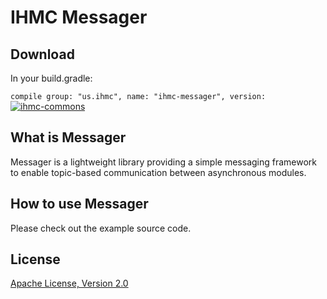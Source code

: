 # IHMC Messager

## Download

In your build.gradle:

`compile group: "us.ihmc", name: "ihmc-messager", version: `
[ ![ihmc-commons](https://api.bintray.com/packages/ihmcrobotics/maven-release/ihmc-messager/images/download.svg) ](https://bintray.com/ihmcrobotics/maven-release/ihmc-messager/_latestVersion)

## What is Messager
Messager is a lightweight library providing a simple messaging framework to enable topic-based communication between asynchronous modules.

## How to use Messager
Please check out the example source code.

## License

[Apache License, Version 2.0](http://www.apache.org/licenses/LICENSE-2.0)